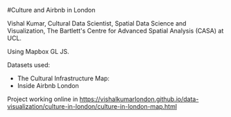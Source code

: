 #Culture and Airbnb in London

Vishal Kumar, Cultural Data Scientist, Spatial Data Science and Visualization, The Bartlett's Centre for Advanced Spatial Analysis (CASA) at UCL.

Using Mapbox GL JS.

Datasets used: 
* The Cultural Infrastructure Map:
* Inside Airbnb London

Project working online in https://vishalkumarlondon.github.io/data-visualization/culture-in-london/culture-in-london-map.html